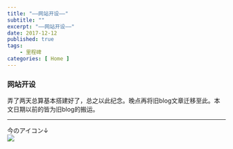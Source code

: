 ```yaml
---
title: "——网站开设——"
subtitle: ""
excerpt: "——网站开设——"
date: 2017-12-12
published: true 
tags:
    - 里程碑
categories: [ Home ]
---
```


### 网站开设
弄了两天总算基本搭建好了，总之以此纪念。晚点再将旧blog文章迁移至此。本文日期以前的皆为旧blog的搬运。  

---

今のアイコン↓  
![](https://w1.sinaimg.cn/large/97de980agy1fmeelfjnsnj208e080mxq.jpg)
